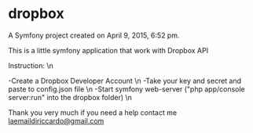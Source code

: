 dropbox
=======

A Symfony project created on April 9, 2015, 6:52 pm.

This is a little symfony application that work with Dropbox API

Instruction: \n

-Create a Dropbox Developer Account \n
-Take your key and secret and paste to config.json file \n
-Start symfony web-server ("php app/console server:run" into the dropbox folder) \n

Thank you very much if you need a help contact me laemaildiriccardo@gmail.com

